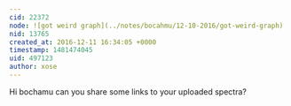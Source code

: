 ```yaml
---
cid: 22372
node: ![got weird graph](../notes/bocahmu/12-10-2016/got-weird-graph)
nid: 13765
created_at: 2016-12-11 16:34:05 +0000
timestamp: 1481474045
uid: 497123
author: xose
---
```


Hi bochamu can you share some links to your uploaded spectra?